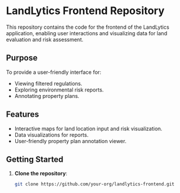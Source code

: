 # LandLytics Frontend Repository

This repository contains the code for the frontend of the LandLytics application, enabling user interactions and visualizing data for land evaluation and risk assessment.

## **Purpose**
To provide a user-friendly interface for:
- Viewing filtered regulations.
- Exploring environmental risk reports.
- Annotating property plans.

## **Features**
- Interactive maps for land location input and risk visualization.
- Data visualizations for reports.
- User-friendly property plan annotation viewer.

## **Getting Started**
1. **Clone the repository**:
   ```bash
   git clone https://github.com/your-org/landlytics-frontend.git
